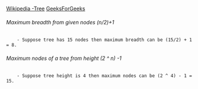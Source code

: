 [Wikipedia -Tree](https://en.wikipedia.org/wiki/Tree_(data_structure))
[GeeksForGeeks](https://www.geeksforgeeks.org/binary-tree-set-1-introduction/)


###### Maximum breadth from given nodes (n/2)+1
        - Suppose tree has 15 nodes then maximum breadth can be (15/2) + 1 = 8.
        
###### Maximum nodes of a tree from height (2 ^ n) -1
        - Suppose tree height is 4 then maximum nodes can be (2 ^ 4) - 1 = 15.

